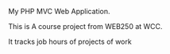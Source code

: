 My PHP MVC Web Application.

This is A course project from WEB250 at WCC.

It tracks job hours of projects of work